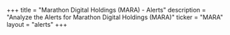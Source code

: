 +++
title = "Marathon Digital Holdings (MARA) - Alerts"
description = "Analyze the Alerts for Marathon Digital Holdings (MARA)"
ticker = "MARA"
layout = "alerts"
+++

